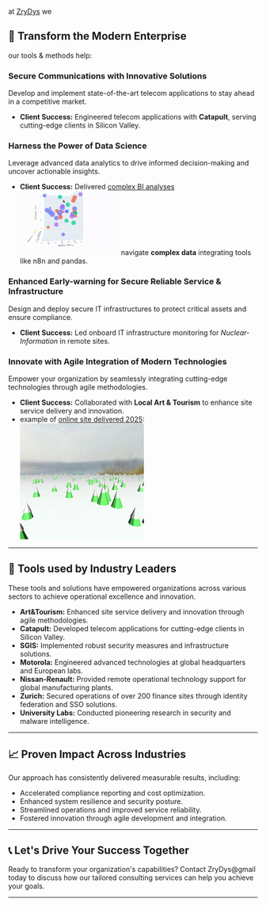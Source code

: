 
at [ZryDys](https://zrydys.github.io) we


## 🚀 **Transform the Modern Enterprise**

our tools & methods help:


### **Secure Communications with Innovative Solutions**

Develop and implement state-of-the-art telecom applications to stay ahead in a competitive market.

- **Client Success:** Engineered telecom applications with **Catapult**, serving cutting-edge clients in Silicon Valley.


### **Harness the Power of Data Science**

Leverage advanced data analytics to drive informed decision-making and uncover actionable insights.

- **Client Success:** Delivered [complex BI analyses![](anim/bi.gif)](visual-plotly.html) navigate **complex data** integrating tools like n8n and pandas.
    
    

### **Enhanced Early-warning for Secure Reliable Service & Infrastructure**

Design and deploy secure IT infrastructures to protect critical assets and ensure compliance.

- **Client Success:** Led onboard IT infrastructure monitoring for _Nuclear-Information_ in remote sites.
    

### **Innovate with Agile Integration of Modern Technologies**

Empower your organization by seamlessly integrating cutting-edge technologies through agile methodologies.

- **Client Success:** Collaborated with **Local Art & Tourism** to enhance site service delivery and innovation.
- example of [online site delivered 2025](planet.html): ![](anim/forest.gif)
    

---

## 🏢 **Tools used by Industry Leaders**

These tools and solutions have empowered organizations across various sectors to achieve operational excellence and innovation.

- **Art&Tourism:** Enhanced site service delivery and innovation through agile methodologies.
- **Catapult:** Developed telecom applications for cutting-edge clients in Silicon Valley.
- **SGIS:** Implemented robust security measures and infrastructure solutions.
- **Motorola:** Engineered advanced technologies at global headquarters and European labs.
- **Nissan-Renault:** Provided remote operational technology support for global manufacturing plants.
- **Zurich:** Secured operations of over 200 finance sites through identity federation and SSO solutions.
- **University Labs:** Conducted pioneering research in security and malware intelligence. 


---

## 📈 **Proven Impact Across Industries**

Our approach has consistently delivered measurable results, including:

- Accelerated compliance reporting and cost optimization.
- Enhanced system resilience and security posture.
- Streamlined operations and improved service reliability.
- Fostered innovation through agile development and integration. 

---

## 📞 **Let's Drive Your Success Together**

Ready to transform your organization's capabilities? Contact ZryDys@gmail today to discuss how our tailored consulting services can help you achieve your goals.

---

